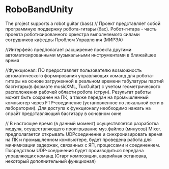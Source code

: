# RoboBandUnity
The project  supports a robot guitar (bass)
// Проект представляет собой программную поддержку робота-гитары (бас). Робот-гитара - часть проекта роботизированного оркестра 
выполняемого силами сотрудников кафедры Проблем Управления (МИРЭА)



//Интерфейс предполагает расширение проекта другими автоматизированными музыкальными инструментами в ближайшее время

//Функционал: ПО предоставляет пользователю возможность автоматического формирования управляющих команд для робота-гитары на основе 
загруженной в реальном времени табулатуры  партий басгитары(в формате musicXML, TuxGuitar) с учетом геометрического расположения рабочей
области робота (струн). Результат работы может быть сохранен на ПК, а также передан на промышленный компьютер через FTP-соединение
(установленное по локальной сети в лаборатории). Для доступа к функционалу необходимо нажать на спрайт представляющий басгитару в
основном окне

// В настоящее время (в данный момент) осуществляется разработка модуля, осуществляющего проигрывание муз.файлов (минусов) Mixer.
предполагается открывать UDPсоединение и синхронизировать время на ПК и промышленном компьютере, будет проведена работа для минимизации 
задержек, связанных с ЯП, процессами и соединением. Посредством UDP-соединения будет производиться передача управляющих команд (Старт 
композиции, аварийная остановка, некоторый дополнительный функционал)
